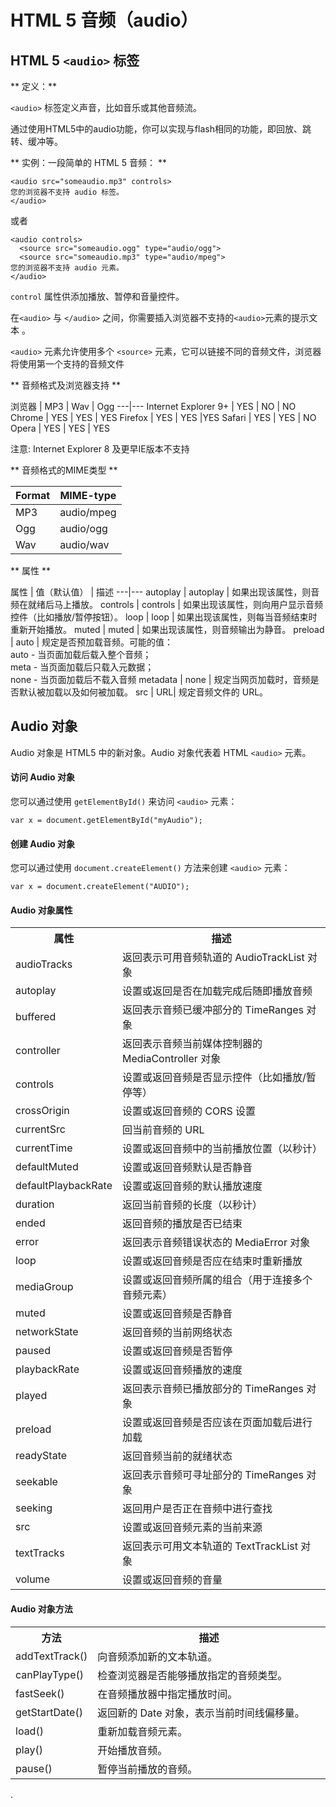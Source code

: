 # HTML 5 音频（audio）


## HTML 5 `<audio>` 标签

** 定义：**

`<audio>` 标签定义声音，比如音乐或其他音频流。

通过使用HTML5中的audio功能，你可以实现与flash相同的功能，即回放、跳转、缓冲等。


** 实例：一段简单的 HTML 5 音频： **

```
<audio src="someaudio.mp3" controls>
您的浏览器不支持 audio 标签。
</audio>
```
或者
```
<audio controls>
  <source src="someaudio.ogg" type="audio/ogg">
  <source src="someaudio.mp3" type="audio/mpeg">
您的浏览器不支持 audio 元素。
</audio>
```

`control` 属性供添加播放、暂停和音量控件。

在`<audio>` 与 `</audio>` 之间，你需要插入浏览器不支持的`<audio>`元素的提示文本 。

`<audio>` 元素允许使用多个 `<source>` 元素，它可以链接不同的音频文件，浏览器将使用第一个支持的音频文件


** 音频格式及浏览器支持 **

浏览器 | MP3 | Wav | Ogg
---|---
Internet Explorer 9+ | YES | NO | NO
Chrome	| YES |	YES |	YES
Firefox | YES | YES |YES
Safari |	YES |	YES |	NO
Opera |	YES | YES | YES

注意: Internet Explorer 8 及更早IE版本不支持 <audio> 元素.


** 音频格式的MIME类型 **

Format | MIME-type
---|---
MP3 | audio/mpeg
Ogg | audio/ogg
Wav | audio/wav


** 属性 **

属性 | 值（默认值） | 描述
---|---
autoplay | autoplay | 如果出现该属性，则音频在就绪后马上播放。
controls | controls | 如果出现该属性，则向用户显示音频控件（比如播放/暂停按钮）。
loop | loop | 如果出现该属性，则每当音频结束时重新开始播放。
muted | muted | 如果出现该属性，则音频输出为静音。
preload | auto | 规定是否预加载音频。可能的值：<br>auto - 当页面加载后载入整个音频；<br>meta - 当页面加载后只载入元数据；<br>none - 当页面加载后不载入音频
metadata | none | 规定当网页加载时，音频是否默认被加载以及如何被加载。
src | URL| 规定音频文件的 URL。



## Audio 对象

Audio 对象是 HTML5 中的新对象。Audio 对象代表着 HTML `<audio>` 元素。

#### 访问 Audio 对象
您可以通过使用 `getElementById()` 来访问 `<audio>` 元素：
```
var x = document.getElementById("myAudio");
```

#### 创建 Audio 对象
您可以通过使用 `document.createElement()` 方法来创建 `<audio>` 元素：
```
var x = document.createElement("AUDIO");
```

#### Audio 对象属性
<table>
    <tbody>
        <tr class="firstRow">
            <th style="width: 20%;">
                属性
            </th>
            <th>
                描述
            </th>
        </tr>
        <tr>
            <td>
                audioTracks
            </td>
            <td>
                返回表示可用音频轨道的 AudioTrackList 对象
            </td>
        </tr>
        <tr>
            <td>
                autoplay
            </td>
            <td>
                设置或返回是否在加载完成后随即播放音频
            </td>
        </tr>
        <tr>
            <td>
                buffered
            </td>
            <td>
                返回表示音频已缓冲部分的 TimeRanges 对象
            </td>
        </tr>
        <tr>
            <td>
                controller
            </td>
            <td>
                返回表示音频当前媒体控制器的 MediaController 对象
            </td>
        </tr>
        <tr>
            <td>
                controls
            </td>
            <td>
                设置或返回音频是否显示控件（比如播放/暂停等）
            </td>
        </tr>
        <tr>
            <td>
                crossOrigin
            </td>
            <td>
                设置或返回音频的 CORS 设置
            </td>
        </tr>
        <tr>
            <td>
                currentSrc
            </td>
            <td>
                回当前音频的 URL
            </td>
        </tr>
        <tr>
            <td>
                currentTime
            </td>
            <td>
                设置或返回音频中的当前播放位置（以秒计）
            </td>
        </tr>
        <tr>
            <td>
                defaultMuted
            </td>
            <td>
                设置或返回音频默认是否静音
            </td>
        </tr>
        <tr>
            <td>
                defaultPlaybackRate
            </td>
            <td>
                设置或返回音频的默认播放速度
            </td>
        </tr>
        <tr>
            <td>
                duration
            </td>
            <td>
                返回当前音频的长度（以秒计）
            </td>
        </tr>
        <tr>
            <td>
                ended
            </td>
            <td>
                返回音频的播放是否已结束
            </td>
        </tr>
        <tr>
            <td>
                error
            </td>
            <td>
                返回表示音频错误状态的 MediaError 对象
            </td>
        </tr>
        <tr>
            <td>
                loop
            </td>
            <td>
                设置或返回音频是否应在结束时重新播放
            </td>
        </tr>
        <tr>
            <td>
                mediaGroup
            </td>
            <td>
                设置或返回音频所属的组合（用于连接多个音频元素）
            </td>
        </tr>
        <tr>
            <td>
                muted
            </td>
            <td>
                设置或返回音频是否静音
            </td>
        </tr>
        <tr>
            <td>
                networkState
            </td>
            <td>
                返回音频的当前网络状态
            </td>
        </tr>
        <tr>
            <td>
                paused
            </td>
            <td>
                设置或返回音频是否暂停
            </td>
        </tr>
        <tr>
            <td>
                playbackRate
            </td>
            <td>
                设置或返回音频播放的速度
            </td>
        </tr>
        <tr>
            <td>
                played
            </td>
            <td>
                返回表示音频已播放部分的 TimeRanges 对象
            </td>
        </tr>
        <tr>
            <td>
                preload
            </td>
            <td>
                设置或返回音频是否应该在页面加载后进行加载
            </td>
        </tr>
        <tr>
            <td>
                readyState
            </td>
            <td>
                返回音频当前的就绪状态
            </td>
        </tr>
        <tr>
            <td>
                seekable
            </td>
            <td>
                返回表示音频可寻址部分的 TimeRanges 对象
            </td>
        </tr>
        <tr>
            <td>
                seeking
            </td>
            <td>
                返回用户是否正在音频中进行查找
            </td>
        </tr>
        <tr>
            <td>
                src
            </td>
            <td>
                设置或返回音频元素的当前来源
            </td>
        </tr>
        <tr>
            <td>
                textTracks
            </td>
            <td>
                返回表示可用文本轨道的 TextTrackList 对象
            </td>
        </tr>
        <tr>
            <td>
                volume
            </td>
            <td>
                设置或返回音频的音量
            </td>
        </tr>
    </tbody>
</table>


#### Audio 对象方法
<table>
<tr>
<th style="width:20%;">方法</th>
<th>描述</th>
</tr>

<tr>
<td>addTextTrack()</td>
<td>向音频添加新的文本轨道。</td>
</tr>

<tr>
<td>canPlayType()</td>
<td>检查浏览器是否能够播放指定的音频类型。</td>
</tr>

<tr>
<td>fastSeek()</td>
<td>在音频播放器中指定播放时间。</td>
</tr>

<tr>
<td>getStartDate()</td>
<td>返回新的 Date 对象，表示当前时间线偏移量。</td>
</tr>

<tr>
<td>load()</td>
<td>重新加载音频元素。</td>
</tr>

<tr>
<td>play()</td>
<td>开始播放音频。</td>
</tr>

<tr>
<td>pause()</td>
<td>暂停当前播放的音频。</td>
</tr>
</table>







.
